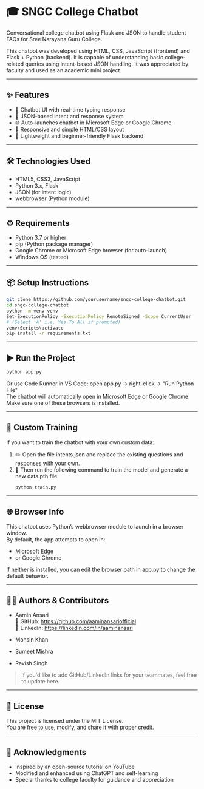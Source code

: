 # 🎓 SNGC College Chatbot

Conversational college chatbot using Flask and JSON to handle student FAQs for Sree Narayana Guru College.

This chatbot was developed using HTML, CSS, JavaScript (frontend) and Flask + Python (backend). It is capable of understanding basic college-related queries using intent-based JSON handling. It was appreciated by faculty and used as an academic mini project.

---

## ✨ Features
- 💬 Chatbot UI with real-time typing response  
- 📄 JSON-based intent and response system  
- 🌐 Auto-launches chatbot in Microsoft Edge or Google Chrome  
- 📱 Responsive and simple HTML/CSS layout  
- 🐍 Lightweight and beginner-friendly Flask backend  

---

## 🛠️ Technologies Used
- HTML5, CSS3, JavaScript  
- Python 3.x, Flask  
- JSON (for intent logic)  
- webbrowser (Python module)  

---

## ⚙️ Requirements
- Python 3.7 or higher  
- pip (Python package manager)  
- Google Chrome or Microsoft Edge browser (for auto-launch)  
- Windows OS (tested)  

---

## 📦 Setup Instructions
```bash
git clone https://github.com/yourusername/sngc-college-chatbot.git
cd sngc-college-chatbot
python -m venv venv
Set-ExecutionPolicy -ExecutionPolicy RemoteSigned -Scope CurrentUser
# (Select 'A' i.e. Yes To All if prompted)
venv\Scripts\activate
pip install -r requirements.txt
```

---

## ▶️ Run the Project
```bash
python app.py
```
Or use Code Runner in VS Code: open app.py → right-click → "Run Python File"  
The chatbot will automatically open in Microsoft Edge or Google Chrome. Make sure one of these browsers is installed.

---

## 🧠 Custom Training

If you want to train the chatbot with your own custom data:

1. ✏️ Open the file intents.json and replace the existing questions and responses with your own.  
2. 🧪 Then run the following command to train the model and generate a new data.pth file:
   ```bash
   python train.py
   ```

---

## 🌐 Browser Info
This chatbot uses Python’s webbrowser module to launch in a browser window.  
By default, the app attempts to open in:

- Microsoft Edge  
- or Google Chrome  

If neither is installed, you can edit the browser path in app.py to change the default behavior.

---

## 👨‍💻 Authors & Contributors

- Aamin Ansari  
  🔗 GitHub: https://github.com/aaminansariofficial  
  🔗 LinkedIn: https://linkedin.com/in/aaminansari  

- Mohsin Khan  
- Sumeet Mishra  
- Ravish Singh  

> If you'd like to add GitHub/LinkedIn links for your teammates, feel free to update here.

---

## 📄 License
This project is licensed under the MIT License.  
You are free to use, modify, and share it with proper credit.

---

## 🙏 Acknowledgments

- Inspired by an open-source tutorial on YouTube  
- Modified and enhanced using ChatGPT and self-learning  
- Special thanks to college faculty for guidance and appreciation